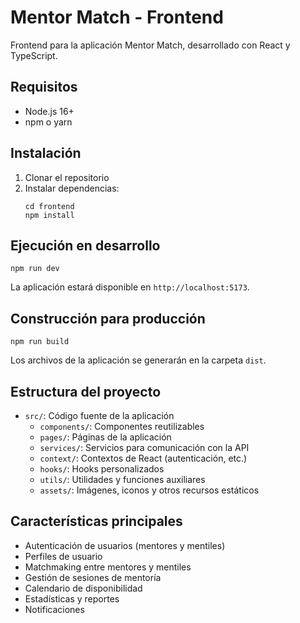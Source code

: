 # Mentor Match - Frontend

Frontend para la aplicación Mentor Match, desarrollado con React y TypeScript.

## Requisitos

- Node.js 16+
- npm o yarn

## Instalación

1. Clonar el repositorio
2. Instalar dependencias:
   ```
   cd frontend
   npm install
   ```

## Ejecución en desarrollo

```
npm run dev
```

La aplicación estará disponible en `http://localhost:5173`.

## Construcción para producción

```
npm run build
```

Los archivos de la aplicación se generarán en la carpeta `dist`.

## Estructura del proyecto

- `src/`: Código fuente de la aplicación
  - `components/`: Componentes reutilizables
  - `pages/`: Páginas de la aplicación
  - `services/`: Servicios para comunicación con la API
  - `context/`: Contextos de React (autenticación, etc.)
  - `hooks/`: Hooks personalizados
  - `utils/`: Utilidades y funciones auxiliares
  - `assets/`: Imágenes, iconos y otros recursos estáticos

## Características principales

- Autenticación de usuarios (mentores y mentiles)
- Perfiles de usuario
- Matchmaking entre mentores y mentiles
- Gestión de sesiones de mentoría
- Calendario de disponibilidad
- Estadísticas y reportes
- Notificaciones
